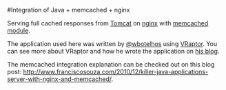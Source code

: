 #Integration of Java + memcached + nginx

Serving full cached responses from [Tomcat](http://tomcat.apache.org) on [nginx](http://nginx.org) with [memcached module](http://wiki.nginx.org/HttpMemcachedModule).

The application used here was written by [@wbotelhos](http://github.com/wbotelhos) using [VRaptor](http://vraptor.org). You can see more about VRaptor and how he wrote the application on [his blog](http://www.wbotelhos.com/2010/11/24/getting-started-with-vraptor-3/).

The memcached integration explanation can be checked out on this blog post: <http://www.franciscosouza.com/2010/12/killer-java-applications-server-with-nginx-and-memcached/>.
